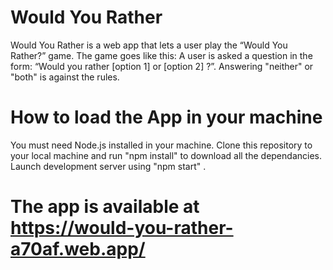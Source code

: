 # Would You Rather

Would You Rather is a web app that lets a user play the “Would You Rather?” game. The game goes like this: A user is asked a question in the form: “Would you rather [option 1] or [option 2] ?”. Answering "neither" or "both" is against the rules.

# How to load the App in your machine

You must need Node.js installed in your machine.
Clone this repository to your local machine and run "npm install" to download all the dependancies.
Launch development server using "npm start" .
# The app is available at https://would-you-rather-a70af.web.app/

